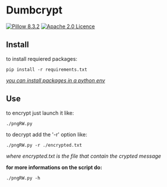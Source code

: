 Dumbcrypt
===
[![Pillow 8.3.2](https://img.shields.io/badge/pillow-8.3.2-orange)](https://pypi.org/project/Pillow)        [![Apache 2.0 Licence](https://img.shields.io/hexpm/l/plug.svg)](LICENSE)

## Install

to install requiered packages:
```
pip install -r requirements.txt
```
*[you can install packages in a python env](https://docs.python.org/3/library/venv.html)*

## Use

to encrypt just launch it like:
```
./pngRW.py
```
to decrypt add the '-r' option like:
```
./pngRW.py -r ./encrypted.txt
```
*where encrypted.txt is the file that contain the crypted message*

**for more informations on the script do:**
```
./pngRW.py -h
```